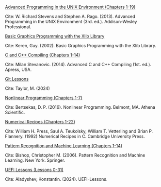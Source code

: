 <ins>Advanced Programming in the UNIX Environment (Chapters 1-19)</ins>

Cite: W. Richard Stevens and Stephen A. Rago. (2013). Advanced Programming in the UNIX Environment (3rd. ed.). Addison-Wesley Professional.

<ins>Basic Graphics Programming with the Xlib Library</ins>

Cite: Keren, Guy. (2002). Basic Graphics Programming with the Xlib Library.

<ins>C and C++ Compiling (Chapters 1-14)</ins>

Cite: Milan Stevanovic. (2014). Advanced C and C++ Compiling (1st. ed.). Apress, USA.

<ins>Git Lessons</ins>

Cite: Taylor, M. (2024)

<ins>Nonlinear Programming (Chapters 1-7)</ins>

Cite: Bertsekas, D. P. (2016). Nonlinear Programming. Belmont, MA. Athena Scientific. 

<ins>Numerical Recipes (Chapters 1-22)</ins>

Cite: William H. Press, Saul A. Teukolsky, William T. Vetterling and Brian P. Flannery. (1992) Numerical Recipes in C. Cambridge University Press.

<ins>Pattern Recognition and Machine Learning (Chapters 1-14)</ins>

Cite: Bishop, Christopher M. (2006). Pattern Recognition and Machine Learning. New York. Springer.

<ins>UEFI Lessons (Lessons 0-31)</ins>

Cite: Aladyshev, Konstantin. (2024). UEFI-Lessons.
